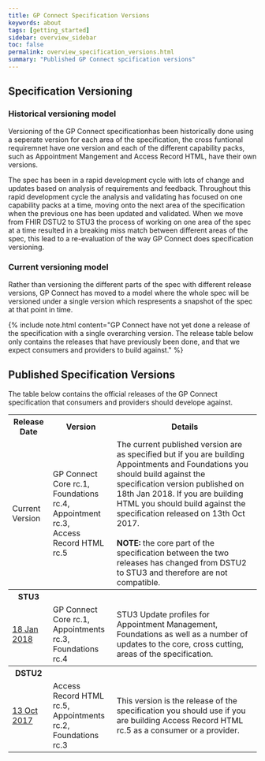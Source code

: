 ```yaml
---
title: GP Connect Specification Versions
keywords: about
tags: [getting_started]
sidebar: overview_sidebar
toc: false
permalink: overview_specification_versions.html
summary: "Published GP Connect spcification versions"
---
```


## Specification Versioning ##

### Historical versioning model ###

Versioning of the GP Connect specificationhas been historically done using a seperate version for each area of the specification, the cross funtional requiremnet have one version and each of the different capability packs, such as Appointment Mangement and Access Record HTML, have their own versions.

The spec has been in a rapid development cycle with lots of change and updates based on analysis of requirements and feedback. Throughout this rapid development cycle the analysis and validating has focused on one capability packs at a time, moving onto the next area of the specification when the previous one has been updated and validated. When we move from FHIR DSTU2 to STU3 the process of working on one area of the spec at a time resulted in a breaking miss match between different areas of the spec, this lead to a re-evaluation of the way GP Connect does specification versioning.


### Current versioning model ###

Rather than versioning the different parts of the spec with different release versions, GP Connect has moved to a model where the whole spec will be versioned under a single version which respresents a snapshot of the spec at that point in time.

{% include note.html content="GP Connect have not yet done a release of the specification with a single overarching version. The release table below only contains the releases that have previously been done, and that we expect consumers and providers to build against." %}


## Published Specification Versions ##

The table below contains the official releases of the GP Connect specification that consumers and providers should develope against.

<table>
	<tr>
		<th class="tableColumn15">Release Date</th>
		<th class="tableColumn30">Version</th>
		<th>Details</th>
	</tr>
	<tr>
		<td>Current Version</td>
		<td>GP Connect Core rc.1,<br/>
			Foundations rc.4,<br/>
			Appointment rc.3,<br/>
			Access Record HTML rc.5
		</td>
		<td>The current published version are as specified but if you are building Appointments and Foundations you should build against the specification version published on 18th Jan 2018. If you are building HTML you should build against the specification released on 13th Oct 2017.<br/>
			<br/>
			<b>NOTE:</b> the core part of the specification between the two releases has changed from DSTU2 to STU3 and therefore are not compatible.
		</td>
	</tr>
	<tr class="tableSubHeading">
		<th>STU3</th>
		<th/>
		<th/>
	</tr>
	<tr>
		<td><a href="https://developer.nhs.uk/apis/gpconnect-18Jan2018/">18 Jan 2018</a></td>
		<td>GP Connect Core rc.1,<br/>
			Appointments rc.3,<br/>
			Foundations rc.4
		</td>
		<td>STU3 Update profiles for Appointment Management, Foundations as well as a number of updates to the core, cross cutting, areas of the specification.</td>
	</tr>
	<tr class="tableSubHeading">
		<th>DSTU2</th>
		<th/>
		<th/>
	</tr>
	<tr>
		<td><a href="https://developer.nhs.uk/apis/gpconnect-13Oct2017/">13 Oct 2017</a></td>
		<td>Access Record HTML rc.5,<br/>
			Appointments rc.2,<br/>
			Foundations rc.3
		</td>
		<td>This version is the release of the specification you should use if you are building Access Record HTML rc.5 as a consumer or a provider.</td>
	</tr>
</table>